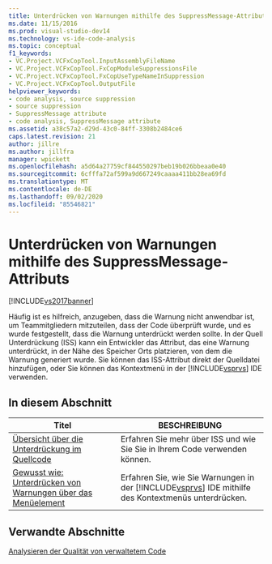 ```yaml
---
title: Unterdrücken von Warnungen mithilfe des SuppressMessage-Attributs | Microsoft-Dokumentation
ms.date: 11/15/2016
ms.prod: visual-studio-dev14
ms.technology: vs-ide-code-analysis
ms.topic: conceptual
f1_keywords:
- VC.Project.VCFxCopTool.InputAssemblyFileName
- VC.Project.VCFxCopTool.FxCopModuleSuppressionsFile
- VC.Project.VCFxCopTool.FxCopUseTypeNameInSuppression
- VC.Project.VCFxCopTool.OutputFile
helpviewer_keywords:
- code analysis, source suppression
- source suppression
- SuppressMessage attribute
- code analysis, SuppressMessage attribute
ms.assetid: a38c57a2-d29d-43c0-84ff-3308b2484ce6
caps.latest.revision: 21
author: jillre
ms.author: jillfra
manager: wpickett
ms.openlocfilehash: a5d64a27759cf844550297beb19b026bbeaa0e40
ms.sourcegitcommit: 6cfffa72af599a9d667249caaaa411bb28ea69fd
ms.translationtype: MT
ms.contentlocale: de-DE
ms.lasthandoff: 09/02/2020
ms.locfileid: "85546821"
---
```

# <a name="suppress-warnings-by-using-the-suppressmessage-attribute"></a>Unterdrücken von Warnungen mithilfe des SuppressMessage-Attributs
[!INCLUDE[vs2017banner](../includes/vs2017banner.md)]

Häufig ist es hilfreich, anzugeben, dass die Warnung nicht anwendbar ist, um Teammitgliedern mitzuteilen, dass der Code überprüft wurde, und es wurde festgestellt, dass die Warnung unterdrückt werden sollte. In der Quell Unterdrückung (ISS) kann ein Entwickler das Attribut, das eine Warnung unterdrückt, in der Nähe des Speicher Orts platzieren, von dem die Warnung generiert wurde. Sie können das ISS-Attribut direkt der Quelldatei hinzufügen, oder Sie können das Kontextmenü in der [!INCLUDE[vsprvs](../includes/vsprvs-md.md)] IDE verwenden.

## <a name="in-this-section"></a>In diesem Abschnitt

|Titel|BESCHREIBUNG|
|-|-|
|[Übersicht über die Unterdrückung im Quellcode](../code-quality/in-source-suppression-overview.md)|Erfahren Sie mehr über ISS und wie Sie Sie in Ihrem Code verwenden können.|
|[Gewusst wie: Unterdrücken von Warnungen über das Menüelement](../code-quality/how-to-suppress-warnings-by-using-the-menu-item.md)|Erfahren Sie, wie Sie Warnungen in der [!INCLUDE[vsprvs](../includes/vsprvs-md.md)] IDE mithilfe des Kontextmenüs unterdrücken.|

## <a name="related-sections"></a>Verwandte Abschnitte
 [Analysieren der Qualität von verwaltetem Code](../code-quality/analyzing-managed-code-quality-by-using-code-analysis.md)
